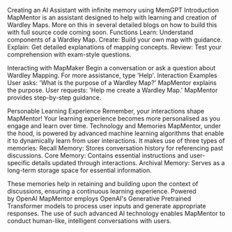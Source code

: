 Creating an AI Assistant with infinite memory using MemGPT
Introduction
MapMentor is an assistant designed to help with learning and creation of Wardley Maps. More on this in several detailed blogs on how to build this with full source code coming soon.
Functions
Learn: Understand components of a Wardley Map.
Create: Build your own map with guidance.
Explain: Get detailed explanations of mapping concepts.
Review: Test your comprehension with exam-style questions.

Interacting with MapMaker
Begin a conversation or ask a question about Wardley Mapping. For more assistance, type 'Help'.
Interaction Examples
User asks: 'What is the purpose of a Wardley Map?' MapMentor explains the purpose.
User requests: 'Help me create a Wardley Map.' MapMentor provides step-by-step guidance.

Personable Learning Experience
Remember, your interactions shape MapMentor! Your learning experience becomes more personalised as you engage and learn over time.
Technology and Memories
MapMentor, under the hood, is powered by advanced machine learning algorithms that enable it to dynamically learn from user interactions. It makes use of three types of memories:
Recall Memory: Stores conversation history for referencing past discussions.
Core Memory: Contains essential instructions and user-specific details updated through interactions.
Archival Memory: Serves as a long-term storage space for essential information.

These memories help in retaining and building upon the context of discussions, ensuring a continuous learning experience.
Powered by OpenAI
MapMentor employs OpenAI's Generative Pretrained Transformer models to process user inputs and generate appropriate responses. The use of such advanced AI technology enables MapMentor to conduct human-like, intelligent conversations with users.
